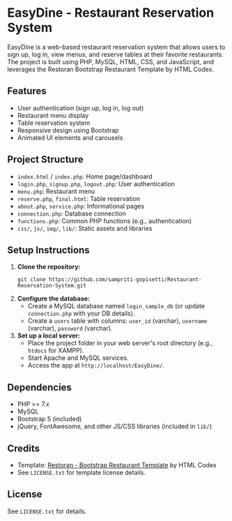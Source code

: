 # EasyDine - Restaurant Reservation System

EasyDine is a web-based restaurant reservation system that allows users to sign up, log in, view menus, and reserve tables at their favorite restaurants. The project is built using PHP, MySQL, HTML, CSS, and JavaScript, and leverages the Restoran Bootstrap Restaurant Template by HTML Codex.

## Features
- User authentication (sign up, log in, log out)
- Restaurant menu display
- Table reservation system
- Responsive design using Bootstrap
- Animated UI elements and carousels

## Project Structure
- `index.html` / `index.php`: Home page/dashboard
- `login.php`, `signup.php`, `logout.php`: User authentication
- `menu.php`: Restaurant menu
- `reserve.php`, `final.html`: Table reservation
- `about.php`, `service.php`: Informational pages
- `connection.php`: Database connection
- `functions.php`: Common PHP functions (e.g., authentication)
- `css/`, `js/`, `img/`, `lib/`: Static assets and libraries

## Setup Instructions
1. **Clone the repository:**
   ```
   git clone https://github.com/sampriti-gopisetti/Restaurant-Reservation-System.git
   ```
2. **Configure the database:**
   - Create a MySQL database named `login_sample_db` (or update `connection.php` with your DB details).
   - Create a `users` table with columns: `user_id` (varchar), `username` (varchar), `password` (varchar).
3. **Set up a local server:**
   - Place the project folder in your web server's root directory (e.g., `htdocs` for XAMPP).
   - Start Apache and MySQL services.
   - Access the app at `http://localhost/EasyDine/`.

## Dependencies
- PHP >= 7.x
- MySQL
- Bootstrap 5 (included)
- jQuery, FontAwesome, and other JS/CSS libraries (included in `lib/`)

## Credits
- Template: [Restoran - Bootstrap Restaurant Template](https://htmlcodex.com/bootstrap-restaurant-template) by HTML Codex
- See `LICENSE.txt` for template license details.

## License
See `LICENSE.txt` for details.
